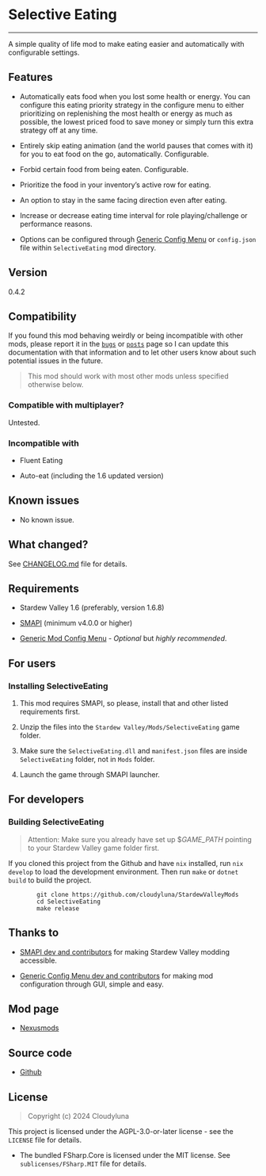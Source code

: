 # Selective Eating

------------------------------------------------------------------------

A simple quality of life mod to make eating easier and automatically
with configurable settings.

## Features

- Automatically eats food when you lost some health or energy. You can
  configure this eating priority strategy in the configure menu to
  either prioritizing on replenishing the most health or energy as much
  as possible, the lowest priced food to save money or simply turn this
  extra strategy off at any time.

- Entirely skip eating animation (and the world pauses that comes with
  it) for you to eat food on the go, automatically. Configurable.

- Forbid certain food from being eaten. Configurable.

- Prioritize the food in your inventory’s active row for eating.

- An option to stay in the same facing direction even after eating.

- Increase or decrease eating time interval for role playing/challenge
  or performance reasons.

- Options can be configured through [Generic Config
  Menu](https://www.nexusmods.com/stardewvalley/mods/5098) or
  `config.json` file within `SelectiveEating` mod directory.

## Version

0.4.2

## Compatibility

If you found this mod behaving weirdly or being incompatible with other
mods, please report it in the
[`bugs`](https://www.nexusmods.com/stardewvalley/mods/26831?tab=bugs) or
[`posts`](https://www.nexusmods.com/stardewvalley/mods/26831?tab=posts)
page so I can update this documentation with that information and to let
other users know about such potential issues in the future.

> This mod should work with most other mods unless specified otherwise
> below.

### Compatible with multiplayer?

Untested.

### Incompatible with

- Fluent Eating

- Auto-eat (including the 1.6 updated version)

## Known issues

- No known issue.

## What changed?

See [CHANGELOG.md](CHANGELOG.md) file for details.

## Requirements

- Stardew Valley 1.6 (preferably, version 1.6.8)

- [SMAPI](https://www.nexusmods.com/stardewvalley/mods/2400) (minimum
  v4.0.0 or higher)

- [Generic Mod Config
  Menu](https://www.nexusmods.com/stardewvalley/mods/5098) - *Optional*
  but *highly recommended*.

## For users

### Installing SelectiveEating

1.  This mod requires SMAPI, so please, install that and other listed
    requirements first.

2.  Unzip the files into the `Stardew Valley/Mods/SelectiveEating` game
    folder.

3.  Make sure the `SelectiveEating.dll` and `manifest.json` files are
    inside `SelectiveEating` folder, not in `Mods` folder.

4.  Launch the game through SMAPI launcher.

## For developers

### Building SelectiveEating

> Attention: Make sure you already have set up \$*GAME_PATH* pointing to
> your Stardew Valley game folder first.

If you cloned this project from the Github and have `nix` installed, run
`nix develop` to load the development environment. Then run `make` or
`dotnet build` to build the project.

            git clone https://github.com/cloudyluna/StardewValleyMods
            cd SelectiveEating
            make release

## Thanks to

- [SMAPI dev and contributors](https://github.com/Pathoschild/SMAPI) for
  making Stardew Valley modding accessible.

- [Generic Config Menu dev and
  contributors](https://www.nexusmods.com/stardewvalley/mods/5098) for
  making mod configuration through GUI, simple and easy.

## Mod page

- [Nexusmods](https://www.nexusmods.com/stardewvalley/mods/26831)

## Source code

- [Github](https://github.com/cloudyluna/StardewValleyMods/tree/main/SelectiveEating)

## License

> Copyright (c) 2024 Cloudyluna

This project is licensed under the AGPL-3.0-or-later license - see the
`LICENSE` file for details.

- The bundled FSharp.Core is licensed under the MIT license. See
  `sublicenses/FSharp.MIT` file for details.
